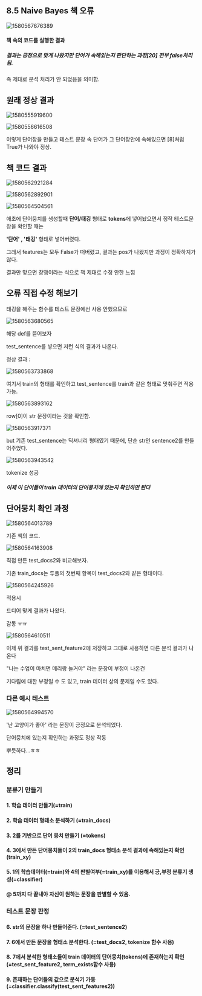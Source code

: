 ## 8.5 Naive Bayes 책 오류 



![1580567676389](assets/1580567676389.png)



#### 책 속의 코드를 실행한 결과

##### 결과는 긍정으로 맞게 나왔지만 단어가 속해있는지 판단하는 과정[20] 전부 false처리됨.



즉 제대로 분석 처리가 안 되었음을 의미함.





## 원래 정상 결과



![1580555919600](assets/1580555919600.png)



![1580556616508](assets/1580556616508.png)



이렇게 단어장을 만들고 테스트 문장 속 단어가 그 단어장안에 속해있으면 [8]처럼 True가 나와야 정상.





## 책 코드 결과



![1580562921284](assets/1580562921284.png)





![1580562892901](assets/1580562892901.png)

![1580564504561](assets/1580564504561.png)

애초에 단어뭉치를 생성할때 **단어/태깅** 형태로 **tokens**에 넣어놨으면서 정작 테스트문장을 확인할 때는 

**'단어' , '태깅'** 형태로 넣어버렸다.



그래서 features는 모두 False가 떠버렸고, 결과는 pos가 나왔지만 과정이 정확하지가 않다.



결과만 맞으면 장땡이라는 식으로 책 제대로 수정 안한 느낌





## 오류 직접 수정 해보기



태깅을 해주는 함수를 테스트 문장에선 사용 안했으므로 



![1580563680565](assets/1580563680565.png)



해당 def를 뜯어보자

test_sentence를 넣으면 저런 식의 결과가 나온다.



정상 결과 :

![1580563733868](assets/1580563733868.png)



여기서 train의 형태를 확인하고 test_sentence를 train과 같은 형태로 맞춰주면 적용 가능.









![1580563893162](assets/1580563893162.png)



row[0]이 str 문장이라는 것을 확인함. 



![1580563917371](assets/1580563917371.png)



but 기존 test_sentence는 딕셔너리 형태였기 때문에, 단순 str인 sentence2를 만들어주었다.



![1580563943542](assets/1580563943542.png)



tokenize 성공



##### 이제 이 단어들이 train 데이터의 단어뭉치에 있는지 확인하면 된다



## 단어뭉치 확인 과정



![1580564013789](assets/1580564013789.png)



기존 책의 코드.



![1580564163908](assets/1580564163908.png)

직접 만든 test_docs2와 비교해보자.

기존 train_docs는 투플의 첫번째 항목이 test_docs2와 같은 형태이다.





![1580564245926](assets/1580564245926.png)



적용시 

드디어 맞게 결과가 나왔다.



감동 ㅠㅠ



![1580564610511](assets/1580564610511.png)



이제 위 결과를 test_sent_feature2에 저장하고 그대로 사용하면 다른 분석 결과가 나온다

"나는 수업이 마치면 메리랑 놀거야" 라는 문장이 부정이 나온건 

기다림에 대한 부정일 수 도 있고, train 데이터 상의 문제일 수도 있다.





### 다른 예시 테스트



![1580564994570](assets/1580564994570.png)



'난 고양이가 좋아' 라는 문장이 긍정으로 분석되었다.

단어뭉치에 있는지 확인하는 과정도 정상 작동

뿌듯하다...ㅎㅎ





## 정리 

### 분류기 만들기

#### 1. 학습 데이터 만들기(=train)

#### 2. 학습 데이터 형테소 분석하기 (=train_docs)

#### 3. 2를 기반으로 단어 뭉치 만들기 (=tokens)

#### 4. 3에서 만든 단어뭉치들이 2의 train_docs 형태소 분석 결과에 속해있는지 확인(train_xy)

#### 5. 1의 학습데이터(=train)와 4의 판별여부(=train_xy)를 이용해서 긍,부정 분류기 생성(=classifier)



#### @ 5까지 다 끝내야 자신이 원하는 문장을 판별할 수 있음.



### 테스트 문장 판정

#### 6. str의 문장을 하나 만들어준다. (=test_sentence2)

#### 7. 6에서 만든 문장을 형태소 분석한다. (=test_docs2, tokenize 함수 사용)

#### 8. 7에서 분석한 형태소들이 train 데이터의 단어뭉치(tokens)에 존재하는지 확인(=test_sent_feature2, term_exists함수 사용)

#### 9. 존재하는 단어들의 값으로 분석기 가동  (=classifier.classify(test_sent_features2))





